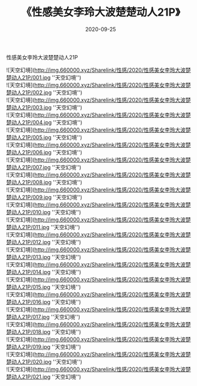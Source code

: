 ﻿---
layout: post
title:  《性感美女李玲大波楚楚动人21P》
date:   2020-09-25
img: http://img.660000.xyz/Sharelink/性感/2020/性感美女李玲大波楚楚动人21P/000.jpg
categories: [美女, 性感, 泳衣]
---

性感美女李玲大波楚楚动人21P



![天空幻境](http://img.660000.xyz/Sharelink/性感/2020/性感美女李玲大波楚楚动人21P/001.jpg ''天空幻境'') <br>
![天空幻境](http://img.660000.xyz/Sharelink/性感/2020/性感美女李玲大波楚楚动人21P/002.jpg ''天空幻境'') <br>
![天空幻境](http://img.660000.xyz/Sharelink/性感/2020/性感美女李玲大波楚楚动人21P/003.jpg ''天空幻境'') <br>
![天空幻境](http://img.660000.xyz/Sharelink/性感/2020/性感美女李玲大波楚楚动人21P/004.jpg ''天空幻境'') <br>
![天空幻境](http://img.660000.xyz/Sharelink/性感/2020/性感美女李玲大波楚楚动人21P/005.jpg ''天空幻境'') <br>
![天空幻境](http://img.660000.xyz/Sharelink/性感/2020/性感美女李玲大波楚楚动人21P/006.jpg ''天空幻境'') <br>
![天空幻境](http://img.660000.xyz/Sharelink/性感/2020/性感美女李玲大波楚楚动人21P/007.jpg ''天空幻境'') <br>
![天空幻境](http://img.660000.xyz/Sharelink/性感/2020/性感美女李玲大波楚楚动人21P/008.jpg ''天空幻境'') <br>
![天空幻境](http://img.660000.xyz/Sharelink/性感/2020/性感美女李玲大波楚楚动人21P/009.jpg ''天空幻境'') <br>
![天空幻境](http://img.660000.xyz/Sharelink/性感/2020/性感美女李玲大波楚楚动人21P/010.jpg ''天空幻境'') <br>
![天空幻境](http://img.660000.xyz/Sharelink/性感/2020/性感美女李玲大波楚楚动人21P/011.jpg ''天空幻境'') <br>
![天空幻境](http://img.660000.xyz/Sharelink/性感/2020/性感美女李玲大波楚楚动人21P/012.jpg ''天空幻境'') <br>
![天空幻境](http://img.660000.xyz/Sharelink/性感/2020/性感美女李玲大波楚楚动人21P/013.jpg ''天空幻境'') <br>
![天空幻境](http://img.660000.xyz/Sharelink/性感/2020/性感美女李玲大波楚楚动人21P/014.jpg ''天空幻境'') <br>
![天空幻境](http://img.660000.xyz/Sharelink/性感/2020/性感美女李玲大波楚楚动人21P/015.jpg ''天空幻境'') <br>
![天空幻境](http://img.660000.xyz/Sharelink/性感/2020/性感美女李玲大波楚楚动人21P/016.jpg ''天空幻境'') <br>
![天空幻境](http://img.660000.xyz/Sharelink/性感/2020/性感美女李玲大波楚楚动人21P/017.jpg ''天空幻境'') <br>
![天空幻境](http://img.660000.xyz/Sharelink/性感/2020/性感美女李玲大波楚楚动人21P/018.jpg ''天空幻境'') <br>
![天空幻境](http://img.660000.xyz/Sharelink/性感/2020/性感美女李玲大波楚楚动人21P/019.jpg ''天空幻境'') <br>
![天空幻境](http://img.660000.xyz/Sharelink/性感/2020/性感美女李玲大波楚楚动人21P/020.jpg ''天空幻境'') <br>
![天空幻境](http://img.660000.xyz/Sharelink/性感/2020/性感美女李玲大波楚楚动人21P/021.jpg ''天空幻境'') <br>